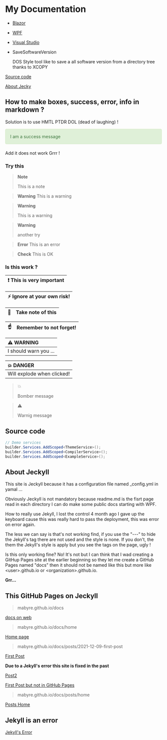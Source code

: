 # My Documentation

- [Blazor](https://github.com/mabyre/docs/tree/master/Blazor)

- [WPF](https://github.com/mabyre/docs/tree/master/WPF)

- [Visual Studio](https://github.com/mabyre/docs/tree/master/VisualStudio)

- SaveSoftwareVersion

    DOS Style tool like to save a all software version from a directory tree thanks to XCOPY
                  

[Source code](#Source-code)

[About Jecky](#About-Jeckyll)

## How to make boxes, success, error, info in markdown ?

Solution is to use HMTL PTDR DOL (dead of laughing) !

<div style="padding: 15px; border: 1px solid transparent; border-color: transparent; margin-bottom: 20px; border-radius: 4px; color: #3c763d; background-color: #dff0d8; border-color: #d6e9c6;">
I am a success message
</div>

Add it does not work Grrr !

### Try this 

> **Note**
>
> This is a note

> **Warning**
> This is a warning

> **Warning**
>
> This is a warning

>**Warning**
>
>another try 

> **Error**
> This is an error

> **Check**
> This is OK



### Is this work ?

| :exclamation:  This is very important   |
|-----------------------------------------|


| :zap:        Ignore at your own risk!   |
|-----------------------------------------|


| :memo:        | Take note of this       |
|---------------|:------------------------|


| :point_up:    | Remember to not forget! |
|---------------|:------------------------|



| :warning: WARNING          |
|:---------------------------|
| I should warn you ...      |


| :boom: DANGER              |
|:---------------------------|
| Will explode when clicked! |

>:boom:
>
> Bomber message

>:warning:
>
>Warnig message

## Source code

```csharp
// Demo services
builder.Services.AddScoped<ThemeService>();
builder.Services.AddScoped<CompilerService>();
builder.Services.AddScoped<ExampleService>();
```

## About Jeckyll

This site is Jeckyll because it has a configuration file named _config.yml in yamal ...

Obviously Jeckyll is not mandatory because readme.md is the fisrt page read in each directory I can do make some public docs starting with WPF.

How to really use Jekyll, I lost the control 4 month ago I gave up the keyboard cause this was really hard to pass the deployment, this was error on error again.

The less we can say is that's not working find, if you use the "---" to hide the Jekyll's tag there are not used and the style is none. If you don't, the them the Jekyll's style is apply but you see the tags on the page, ugly !

Is this only working fine? No! It's not but I can think that I wad creating a GitHup Pages site at the earlier beginning so they let me create a GitHub Pages named "docs" then it should not be named like this but more like <user\>.github.io or <organization\>.github.io.

**Grr...**

## This GitHub Pages on Jeckyll

> mabyre.github.io/docs

[docs on web](https://mabyre.github.io/docs)

> mabyre.github.io/docs/home

[Home page](https://mabyre.github.io/docs/home)

> mabyre.github.io/docs/posts/2021-12-09-first-post

[First Post](https://mabyre.github.io/docs/posts/2021-12-09-first-post)

**Due to a Jekyll's error this site is fixed in the past**

[Post2](https://mabyre.github.io/docs/posts/2022-07-21-post2)

[First Post but not in GitHub Pages](https://github.com/mabyre/docs/blob/fe1b0c1edac821adf740c823f23428e27741b96d/posts/2021-12-09-first-post.md)

> mabyre.github.io/docs/posts/home

[Posts Home](https://mabyre.github.io/docs/posts/home)

## Jekyll is an error

[Jekyll's Error](https://mabyre.github.io/error)
